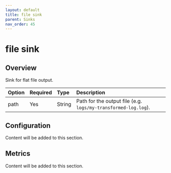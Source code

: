 ```yaml
---
layout: default
title: file sink
parent: Sinks
nav_order: 45
---
```


# file sink

## Overview

Sink for flat file output.

Option | Required | Type | Description
:--- | :--- | :--- | :---
path | Yes | String | Path for the output file (e.g. `logs/my-transformed-log.log`).

## Configuration

Content will be added to this section.

## Metrics

Content will be added to this section.